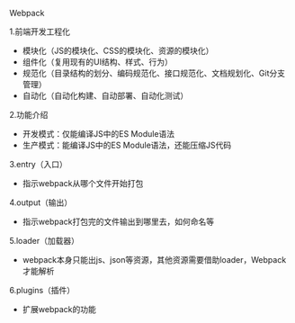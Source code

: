 Webpack

1.前端开发工程化

- 模块化（JS的模块化、CSS的模块化、资源的模块化）
- 组件化（复用现有的UI结构、样式、行为）
- 规范化（目录结构的划分、编码规范化、接口规范化、文档规划化、Git分支管理）
- 自动化（自动化构建、自动部署、自动化测试）

2.功能介绍

- 开发模式：仅能编译JS中的ES Module语法
- 生产模式：能编译JS中的ES Module语法，还能压缩JS代码

3.entry（入口）

  - 指示webpack从哪个文件开始打包

4.output（输出）

  - 指示webpack打包完的文件输出到哪里去，如何命名等

5.loader（加载器）

  - webpack本身只能出js、json等资源，其他资源需要借助loader，Webpack才能解析

6.plugins（插件）

  - 扩展webpack的功能